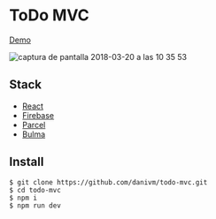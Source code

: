 # ToDo MVC

[Demo](https://todo-mvc-1e9fc.firebaseapp.com)

![captura de pantalla 2018-03-20 a las 10 35 53](https://user-images.githubusercontent.com/22593402/37646836-030ee626-2c2b-11e8-9b55-035e987a35a8.png)

## Stack
- [React](https://reactjs.org/)
- [Firebase](https://firebase.google.com)
- [Parcel](https://parceljs.org/)
- [Bulma](https://bulma.io/)

## Install

```
$ git clone https://github.com/danivm/todo-mvc.git
$ cd todo-mvc
$ npm i
$ npm run dev
```

